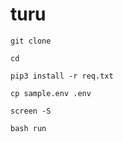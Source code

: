 # turu 

`git clone`

`cd`

`pip3 install -r req.txt`

`cp sample.env .env`

`screen -S`

`bash run`
